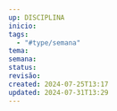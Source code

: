 ```yaml
---
up: DISCIPLINA
inicio: 
tags:
  - "#type/semana"
tema: 
semana: 
status: 
revisão: 
created: 2024-07-25T13:17
updated: 2024-07-31T13:29
---
```

